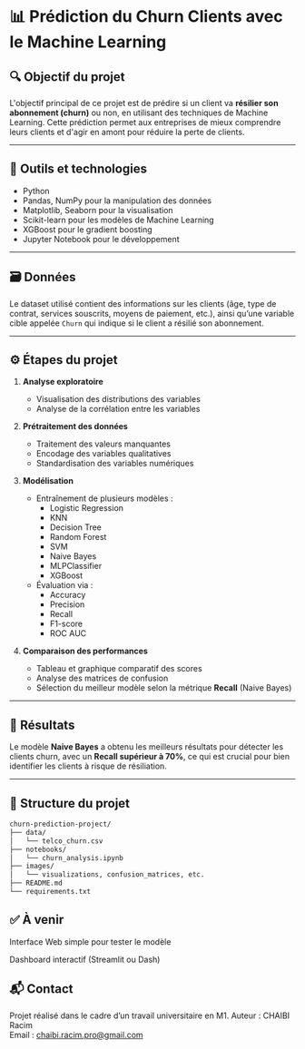 # 📊 Prédiction du Churn Clients avec le Machine Learning

## 🔍 Objectif du projet

L'objectif principal de ce projet est de prédire si un client va **résilier son abonnement (churn)** ou non, en utilisant des techniques de Machine Learning. Cette prédiction permet aux entreprises de mieux comprendre leurs clients et d'agir en amont pour réduire la perte de clients.

---

## 🧰 Outils et technologies

- Python
- Pandas, NumPy pour la manipulation des données
- Matplotlib, Seaborn pour la visualisation
- Scikit-learn pour les modèles de Machine Learning
- XGBoost pour le gradient boosting
- Jupyter Notebook pour le développement

---

## 🗃️ Données

Le dataset utilisé contient des informations sur les clients (âge, type de contrat, services souscrits, moyens de paiement, etc.), ainsi qu’une variable cible appelée `Churn` qui indique si le client a résilié son abonnement.

---

## ⚙️ Étapes du projet

1. **Analyse exploratoire**
   - Visualisation des distributions des variables
   - Analyse de la corrélation entre les variables

2. **Prétraitement des données**
   - Traitement des valeurs manquantes
   - Encodage des variables qualitatives
   - Standardisation des variables numériques

3. **Modélisation**
   - Entraînement de plusieurs modèles :
     - Logistic Regression
     - KNN
     - Decision Tree
     - Random Forest
     - SVM
     - Naive Bayes
     - MLPClassifier
     - XGBoost
   - Évaluation via :
     - Accuracy
     - Precision
     - Recall
     - F1-score
     - ROC AUC

4. **Comparaison des performances**
   - Tableau et graphique comparatif des scores
   - Analyse des matrices de confusion
   - Sélection du meilleur modèle selon la métrique **Recall** (Naive Bayes)

---

## 🧠 Résultats

Le modèle **Naive Bayes** a obtenu les meilleurs résultats pour détecter les clients churn, avec un **Recall supérieur à 70%**, ce qui est crucial pour bien identifier les clients à risque de résiliation.

---

## 📁 Structure du projet

```bash
churn-prediction-project/
├── data/
│   └── telco_churn.csv
├── notebooks/
│   └── churn_analysis.ipynb
├── images/
│   └── visualizations, confusion_matrices, etc.
├── README.md
└── requirements.txt
```

## ✅ À venir

Interface Web simple pour tester le modèle

Dashboard interactif (Streamlit ou Dash)

## 📬 Contact
Projet réalisé dans le cadre d’un travail universitaire en M1.
Auteur : CHAIBI Racim  
Email : chaibi.racim.pro@gmail.com
